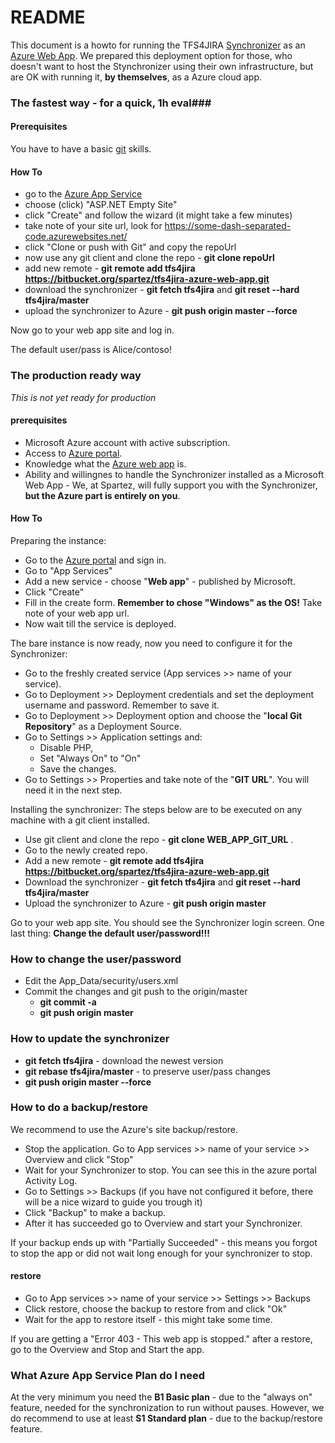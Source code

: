 # README #

This document is a howto for running the TFS4JIRA [Synchronizer](https://spartez.com/products/tfs4jira) as an [Azure Web App](https://azure.microsoft.com/en-us/services/app-service/web/).
We prepared this deployment option for those, who doesn't want to host the Stynchronizer using their own infrastructure, 
but are OK with running it, **by themselves**, as a Azure cloud app.

### The fastest way - for a quick, 1h eval###

#### Prerequisites ####

You have to have a basic [git](https://git-scm.com/) skills.

#### How To ####

* go to the [Azure App Service](https://azure.microsoft.com/en-us/try/app-service/web/?language=cs)
* choose (click) "ASP.NET Empty Site"
* click "Create" and follow the wizard (it might take a few minutes)
* take note of your site url, look for https://some-dash-separated-code.azurewebsites.net/
* click "Clone or push with Git" and copy the repoUrl
* now use any git client and clone the repo - **git clone repoUrl**
* add new remote - **git remote add tfs4jira https://bitbucket.org/spartez/tfs4jira-azure-web-app.git**
* download the synchronizer - **git fetch tfs4jira**  and **git reset --hard tfs4jira/master**
* upload the synchronizer to Azure - **git push origin master --force**

Now go to your web app site and log in.

The default user/pass is Alice/contoso!


### The production ready way ###

*This is not yet ready for production*

#### prerequisites ####

* Microsoft Azure account with active subscription.
* Access to [Azure portal](https://portal.azure.com).
* Knowledge what the [Azure web app](https://docs.microsoft.com/en-us/azure/app-service/app-service-web-overview) is. 
* Ability and willingnes to handle the Synchronizer installed as a Microsoft Web App - We, at Spartez, will fully support you with the Synchronizer, **but the Azure part is entirely on you**.

#### How To ####

Preparing the instance:

* Go to the [Azure portal](https://portal.azure.com) and sign in.
* Go to "App Services" 
* Add a new service - choose "**Web app**" - published by Microsoft.
* Click "Create"
* Fill in the create form. **Remember to chose "Windows" as the OS!** Take note of your web app url.
* Now wait till the service is deployed.

The bare instance is now ready, now you need to configure it for the Synchronizer:

* Go to the freshly created service (App services >> name of your service).
* Go to Deployment >> Deployment credentials and set the deployment username and password. Remember to save it.
* Go to Deployment >> Deployment option and choose the "**local Git Repository**" as a Deployment Source.
* Go to Settings >> Application settings and: 
    * Disable PHP,
    * Set "Always On" to "On"
    * Save the changes.
* Go to Settings >> Properties and take note of the "**GIT URL**". You will need it in the next step.

Installing the synchronizer:
The steps below are to be executed on any machine with a git client installed.

* Use git client and clone the repo - **git clone WEB_APP_GIT_URL** . 
* Go to the newly created repo. 
* Add a new remote - **git remote add tfs4jira https://bitbucket.org/spartez/tfs4jira-azure-web-app.git**
* Download the synchronizer - **git fetch tfs4jira**  and **git reset --hard tfs4jira/master**
* Upload the synchronizer to Azure - **git push origin master**

Go to your web app site. You should see the Synchronizer login screen.
One last thing: **Change the default user/password!!!**

### How to change the user/password ###

* Edit the App_Data/security/users.xml
* Commit the changes and git push to the origin/master  
    * **git commit -a** 
    * **git push origin master**

### How to update the synchronizer ###

* **git fetch tfs4jira** - download the newest version
* **git rebase tfs4jira/master** - to preserve user/pass changes
* **git push origin master --force**

### How to do a backup/restore ###
We recommend to use the Azure's site backup/restore.

* Stop the application. Go to App services >> name of your service >> Overview and click "Stop"
* Wait for your Synchronizer to stop. You can see this in the azure portal Activity Log.
* Go to Settings >> Backups (if you have not configured it before, there will be a nice wizard to guide you trough it)
* Click "Backup" to make a backup.
* After it has succeeded go to Overview and start your Synchronizer.

If your backup ends up with "Partially Succeeded" - this means you forgot to stop the app or did not wait long enough for your synchronizer to stop.

#### restore ####

* Go to App services >> name of your service >> Settings >> Backups
* Click restore, choose the backup to restore from and click "Ok"
* Wait for the app to restore itself - this might take some time. 

If you are getting a "Error 403 - This web app is stopped." after a restore, go to the Overview and Stop and Start the app.

### What Azure App Service Plan do I need ###

At the very minimum you need the **B1 Basic plan** - due to the "always on" feature, needed for the synchronization to run without pauses.
However, we do recommend to use at least **S1 Standard plan** - due to the backup/restore feature.
